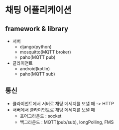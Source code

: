 # 채팅 어플리케이션

## framework & library
- 서버
    - django(python)
    - mosquitto(MQTT broker)
    - paho(MQTT pub)
- 클라이언트
    - android(kotlin)
    - paho(MQTT sub)

## 통신
- 클라이언트에서 서버로 채팅 메세지를 보낼 때 -> HTTP
- 서버에서 클라이언트로 채팅 메세지를 보낼 때
    - 포어그라운드 : socket
    - 백그라운드 : MQTT(pub/sub), longPolling, FMS

